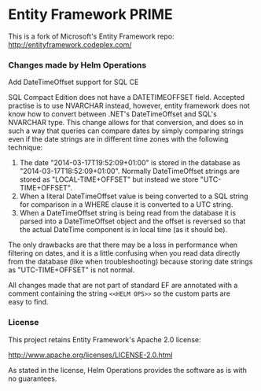Entity Framework PRIME
===

This is a fork of Microsoft's Entity Framework repo: 
http://entityframework.codeplex.com/

### Changes made by Helm Operations

Add DateTimeOffset support for SQL CE

SQL Compact Edition does not have a DATETIMEOFFSET field. Accepted
practise is to use NVARCHAR instead, however, entity framework does not
know how to convert between .NET's DateTimeOffset and SQL's NVARCHAR
type. This change allows for that conversion, and does so in such a way
that queries can compare dates by simply comparing strings even if the
date strings are in different time zones with the following technique:

1. The date "2014-03-17T19:52:09+01:00" is stored in the database as
"2014-03-17T18:52:09+01:00". Normally DateTimeOffset strings are
stored as "LOCAL-TIME+OFFSET" but instead we store "UTC-TIME+OFFSET".
2. When a literal DateTimeOffset value is being converted to a SQL
string for comparison in a WHERE clause it is converted to a UTC
string.
3. When a DateTimeOffset string is being read from the database it is
parsed into a DateTimeOffset object and the offset is reversed so
that the actual DateTime component is in local time (as it should be).

The only drawbacks are that there may be a loss in performance when
filtering on dates, and it is a little confusing when you read data
directly from the database (like when troubleshooting) because storing
date strings as "UTC-TIME+OFFSET" is not normal.

All changes made that are not part of standard EF are annotated with a
comment containing the string `<<HELM OPS>>` so the custom parts are\
easy to find.

### License

This project retains Entity Framework's Apache 2.0 license:

http://www.apache.org/licenses/LICENSE-2.0.html

As stated in the license, Helm Operations provides the software as is
with no guarantees.
